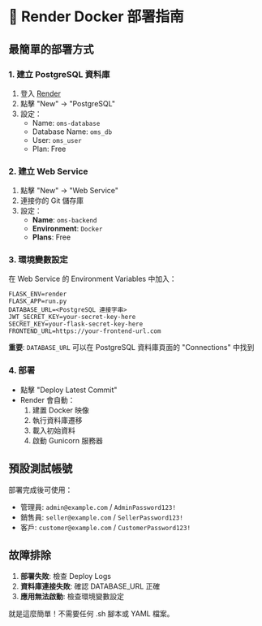 # 🐳 Render Docker 部署指南

## 最簡單的部署方式

### 1. 建立 PostgreSQL 資料庫
1. 登入 [Render](https://render.com)
2. 點擊 "New" → "PostgreSQL"
3. 設定：
   - Name: `oms-database`
   - Database Name: `oms_db`
   - User: `oms_user`
   - Plan: Free

### 2. 建立 Web Service
1. 點擊 "New" → "Web Service"
2. 連接你的 Git 儲存庫
3. 設定：
   - **Name**: `oms-backend`
   - **Environment**: `Docker`
   - **Plans**: Free

### 3. 環境變數設定
在 Web Service 的 Environment Variables 中加入：

```
FLASK_ENV=render
FLASK_APP=run.py
DATABASE_URL=<PostgreSQL 連接字串>
JWT_SECRET_KEY=your-secret-key-here
SECRET_KEY=your-flask-secret-key-here
FRONTEND_URL=https://your-frontend-url.com
```

**重要**: `DATABASE_URL` 可以在 PostgreSQL 資料庫頁面的 "Connections" 中找到

### 4. 部署
- 點擊 "Deploy Latest Commit"
- Render 會自動：
  1. 建置 Docker 映像
  2. 執行資料庫遷移
  3. 載入初始資料
  4. 啟動 Gunicorn 服務器

## 預設測試帳號
部署完成後可使用：
- 管理員: `admin@example.com` / `AdminPassword123!`
- 銷售員: `seller@example.com` / `SellerPassword123!`
- 客戶: `customer@example.com` / `CustomerPassword123!`

## 故障排除
1. **部署失敗**: 檢查 Deploy Logs
2. **資料庫連接失敗**: 確認 DATABASE_URL 正確
3. **應用無法啟動**: 檢查環境變數設定

就是這麼簡單！不需要任何 .sh 腳本或 YAML 檔案。